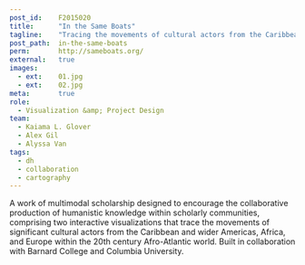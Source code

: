 ```yaml
---
post_id:    F2015020
title:      "In the Same Boats"
tagline:    "Tracing the movements of cultural actors from the Caribbean and wider Americas, Africa, and Europe within the 20th century Afro-Atlantic world."
post_path:  in-the-same-boats
perm:       http://sameboats.org/
external:   true
images:
  - ext:    01.jpg
  - ext:    02.jpg
meta:       true
role:
  - Visualization &amp; Project Design
team:
  - Kaiama L. Glover
  - Alex Gil
  - Alyssa Van
tags:
  - dh
  - collaboration
  - cartography
---
```

A work of multimodal scholarship designed to encourage the collaborative production of humanistic knowledge within scholarly communities, comprising two interactive visualizations that trace the movements of significant cultural actors from the Caribbean and wider Americas, Africa, and Europe within the 20th century Afro-Atlantic world. Built in collaboration with Barnard College and Columbia University.